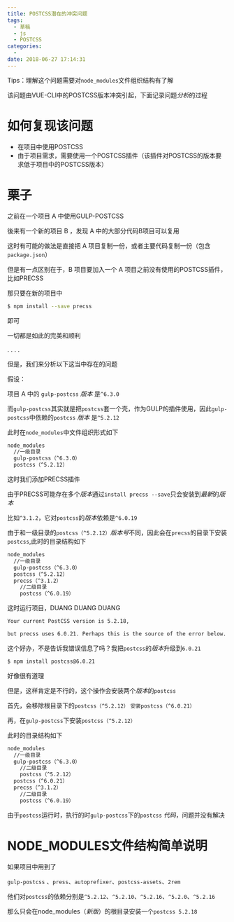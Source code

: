 ```yaml
---
title: POSTCSS潜在的冲突问题
tags:
  - 草稿
  - js
  - POSTCSS
categories:
  -
date: 2018-06-27 17:14:31
---
```


Tips：理解这个问题需要对`node_modules`文件组织结构有了解

该问题由VUE-CLI中的POSTCSS版本冲突引起，下面记录问题*分析*的过程

# 如何复现该问题

+ 在项目中使用POSTCSS
+ 由于项目需求，需要使用一个POSTCSS插件（该插件对POSTCSS的版本要求低于项目中的POSTCSS版本）

<!-- more -->

# 栗子

之前在一个项目 A 中使用GULP-POSTCSS

後来有一个新的项目 B ，发现 A 中的大部分代码B项目可以复用

这时有可能的做法是直接把 A 项目复制一份，或者主要代码复制一份（包含`package.json`）

但是有一点区别在于，B 项目要加入一个 A 项目之前没有使用的POSTCSS插件，比如PRECSS

那只要在新的项目中

```bash
$ npm install --save precss
```

即可

一切都是如此的完美和顺利

.
.
.
.

但是，我们来分析以下这当中存在的问题

假设：

项目 A 中的 `gulp-postcss` *版本* 是`^6.3.0`

而`gulp-postcss`其实就是把`postcss`套一个壳，作为GULP的插件使用，因此`gulp-postcss`中依赖的`postcss` *版本* 是`^5.2.12`

此时在`node_modules`中文件组织形式如下

```bash
node_modules
  //一级目录
  gulp-postcss（^6.3.0）
  postcss（^5.2.12）

```

这时我们添加PRECSS插件

由于PRECSS可能存在多个*版本*通过`install precss --save`只会安装到*最新*的*版本*

比如`^3.1.2`，它对`postcss`的*版本*依赖是`^6.0.19`

由于和一级目录的`postcss（^5.2.12）`*版本号*不同，因此会在`precss`的目录下安装`postcss`,此时的目录结构如下

```bash
node_modules
  //一级目录
  gulp-postcss（^6.3.0）
  postcss（^5.2.12）
  precss（^3.1.2）
    //二级目录
    postcss（^6.0.19）

```

这时运行项目，DUANG DUANG DUANG

```bash
Your current PostCSS version is 5.2.18,

but precss uses 6.0.21. Perhaps this is the source of the error below.
```

这个好办，不是告诉我错误信息了吗？我把`postcss`的*版本*升级到`6.0.21`

```bash
$ npm install postcss@6.0.21
```

好像很有道理

但是，这样肯定是不行的，这个操作会安装两个*版本*的`postcss`

首先，会移除根目录下的`postcss（^5.2.12）` `安装postcss（^6.0.21）`

再，在`gulp-postcss`下安装`postcss（^5.2.12）`

此时的目录结构如下

```bash
node_modules
  //一级目录
  gulp-postcss（^6.3.0）
    //二级目录
    postcss（^5.2.12）
  postcss（^6.0.21）
  precss（^3.1.2）
    //二级目录
    postcss（^6.0.19）

```
由于`postcss`运行时，执行的时`gulp-postcss`下的`postcss` *代码*，问题并没有解决

# NODE_MODULES文件结构简单说明

如果项目中用到了

`gulp-postcss` 、`press`、`autoprefixer`、`postcss-assets`、`2rem`

他们对`postcss`的依赖分别是`^5.2.12`、`^5.2.10`、`^5.2.16`、`^5.2.0`、`^5.2.16`

那么只会在node_modules（*新版*）的根目录安装一个`postcss 5.2.18`
